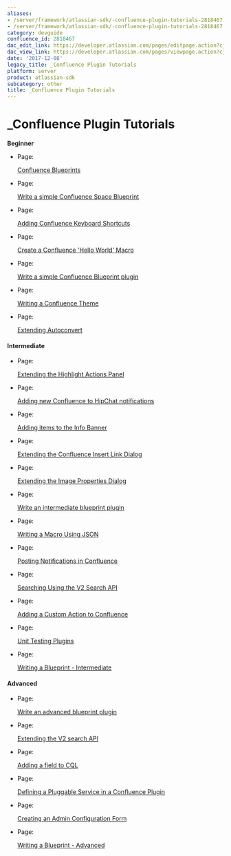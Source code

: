 ```yaml
---
aliases:
- /server/framework/atlassian-sdk/-confluence-plugin-tutorials-2818467.html
- /server/framework/atlassian-sdk/-confluence-plugin-tutorials-2818467.md
category: devguide
confluence_id: 2818467
dac_edit_link: https://developer.atlassian.com/pages/editpage.action?cjm=wozere&pageId=2818467
dac_view_link: https://developer.atlassian.com/pages/viewpage.action?cjm=wozere&pageId=2818467
date: '2017-12-08'
legacy_title: _Confluence Plugin Tutorials
platform: server
product: atlassian-sdk
subcategory: other
title: _Confluence Plugin Tutorials
---
```

# \_Confluence Plugin Tutorials

**Beginner**

-   Page:

    [Confluence Blueprints](https://developer.atlassian.com/display/CONFDEV/Confluence+Blueprints)

-   Page:

    [Write a simple Confluence Space Blueprint](https://developer.atlassian.com/display/CONFDEV/Write+a+simple+Confluence+Space+Blueprint)

-   Page:

    [Adding Confluence Keyboard Shortcuts](https://developer.atlassian.com/display/CONFDEV/Adding+Confluence+Keyboard+Shortcuts)

-   Page:

    [Create a Confluence 'Hello World' Macro](/server/framework/atlassian-sdk/create-a-confluence-hello-world-macro)

-   Page:

    [Write a simple Confluence Blueprint plugin](https://developer.atlassian.com/display/CONFDEV/Write+a+simple+Confluence+Blueprint+plugin)

-   Page:

    [Writing a Confluence Theme](https://developer.atlassian.com/display/CONFDEV/Writing+a+Confluence+Theme)

-   Page:

    [Extending Autoconvert](https://developer.atlassian.com/display/CONFDEV/Extending+Autoconvert)

#### Intermediate

-   Page:

    [Extending the Highlight Actions Panel](https://developer.atlassian.com/display/CONFDEV/Extending+the+Highlight+Actions+Panel)

-   Page:

    [Adding new Confluence to HipChat notifications](https://developer.atlassian.com/display/CONFDEV/Adding+new+Confluence+to+HipChat+notifications)

-   Page:

    [Adding items to the Info Banner](https://developer.atlassian.com/display/CONFDEV/Adding+items+to+the+Info+Banner)

-   Page:

    [Extending the Confluence Insert Link Dialog](https://developer.atlassian.com/display/CONFDEV/Extending+the+Confluence+Insert+Link+Dialog)

-   Page:

    [Extending the Image Properties Dialog](https://developer.atlassian.com/display/CONFDEV/Extending+the+Image+Properties+Dialog)

-   Page:

    [Write an intermediate blueprint plugin](https://developer.atlassian.com/display/CONFDEV/Write+an+intermediate+blueprint+plugin)

-   Page:

    [Writing a Macro Using JSON](https://developer.atlassian.com/display/CONFDEV/Writing+a+Macro+Using+JSON)

-   Page:

    [Posting Notifications in Confluence](https://developer.atlassian.com/display/CONFDEV/Posting+Notifications+in+Confluence)

-   Page:

    [Searching Using the V2 Search API](https://developer.atlassian.com/display/CONFDEV/Searching+Using+the+V2+Search+API)

-   Page:

    [Adding a Custom Action to Confluence](https://developer.atlassian.com/display/CONFDEV/Adding+a+Custom+Action+to+Confluence)

-   Page:

    [Unit Testing Plugins](https://developer.atlassian.com/display/CONFDEV/Unit+Testing+Plugins)

-   Page:

    [Writing a Blueprint - Intermediate](https://developer.atlassian.com/display/CONFDEV/Writing+a+Blueprint+-+Intermediate)

#### Advanced

-   Page:

    [Write an advanced blueprint plugin](https://developer.atlassian.com/display/CONFDEV/Write+an+advanced+blueprint+plugin)

-   Page:

    [Extending the V2 search API](https://developer.atlassian.com/display/CONFDEV/Extending+the+V2+search+API)

-   Page:

    [Adding a field to CQL](https://developer.atlassian.com/display/CONFDEV/Adding+a+field+to+CQL)

-   Page:

    [Defining a Pluggable Service in a Confluence Plugin](https://developer.atlassian.com/display/CONFDEV/Defining+a+Pluggable+Service+in+a+Confluence+Plugin)

-   Page:

    [Creating an Admin Configuration Form](/server/framework/atlassian-sdk/creating-an-admin-configuration-form)

-   Page:

    [Writing a Blueprint - Advanced](https://developer.atlassian.com/display/CONFDEV/Writing+a+Blueprint+-+Advanced)
